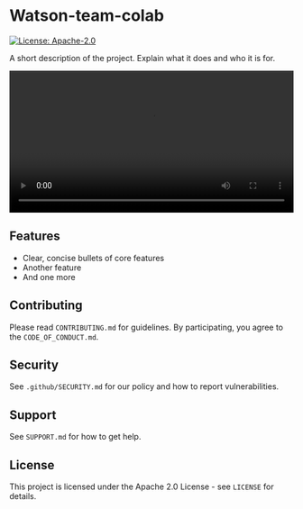 # Watson-team-colab

[![License: Apache-2.0](https://img.shields.io/badge/License-Apache_2.0-blue.svg)](LICENSE)

A short description of the project. Explain what it does and who it is for.

<video width="100%" controls>
  <source src="1753471006269.mp4" type="video/mp4">
  Your browser does not support the video tag.
</video>

## Features
- Clear, concise bullets of core features
- Another feature
- And one more

## Contributing
Please read `CONTRIBUTING.md` for guidelines. By participating, you agree to the `CODE_OF_CONDUCT.md`.

## Security
See `.github/SECURITY.md` for our policy and how to report vulnerabilities.

## Support
See `SUPPORT.md` for how to get help.

## License
This project is licensed under the Apache 2.0 License - see `LICENSE` for details.
